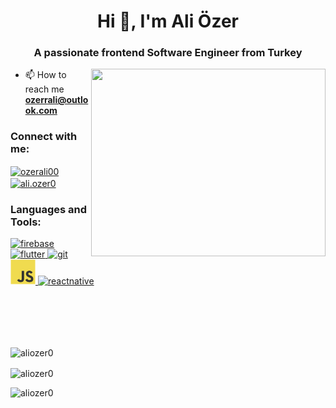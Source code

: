 <h1 align="center">Hi 👋, I'm Ali Özer</h1>
<h3 align="center">A passionate frontend Software Engineer from Turkey</h3>

  <img align="right" src="https://media0.giphy.com/media/qgQUggAC3Pfv687qPC/200.webp?cid=ecf05e47grdz4fnavx5756ldy0mq7z48dw7kgwq263nfay23&rid=200.webp&ct=g" width="375" height ="300">

- 📫 How to reach me **ozerrali@outlook.com**

<h3 align="left">Connect with me:</h3> 
<p align="left">
<a href="https://linkedin.com/in/ozerali00" target="blank"><img align="center" src="https://raw.githubusercontent.com/rahuldkjain/github-profile-readme-generator/master/src/images/icons/Social/linked-in-alt.svg" alt="ozerali00" height="30" width="40" /></a>
<a href="https://instagram.com/ali.ozer0" target="blank"><img align="center" src="https://raw.githubusercontent.com/rahuldkjain/github-profile-readme-generator/master/src/images/icons/Social/instagram.svg" alt="ali.ozer0" height="30" width="40" /></a>
   
</p>
<h3 align="left">Languages and Tools:</h3>
<p align="left"> <a href="https://firebase.google.com/" target="_blank" rel="noreferrer"> <img src="https://www.vectorlogo.zone/logos/firebase/firebase-icon.svg" alt="firebase" width="40" height="40"/> </a> <a href="https://flutter.dev" target="_blank" rel="noreferrer"> <img src="https://www.vectorlogo.zone/logos/flutterio/flutterio-icon.svg" alt="flutter" width="40" height="40"/> </a> <a href="https://git-scm.com/" target="_blank" rel="noreferrer"> <img src="https://www.vectorlogo.zone/logos/git-scm/git-scm-icon.svg" alt="git" width="40" height="40"/> </a> <a href="https://developer.mozilla.org/en-US/docs/Web/JavaScript" target="_blank" rel="noreferrer"> <img src="https://raw.githubusercontent.com/devicons/devicon/master/icons/javascript/javascript-original.svg" alt="javascript" width="40" height="40"/> </a> <a href="https://reactnative.dev/" target="_blank" rel="noreferrer"> <img src="https://reactnative.dev/img/header_logo.svg" alt="reactnative" width="40" height="40"/> </a> </p>
<br></br>
<br></br>
<p><img align="center" src="https://github-readme-stats.vercel.app/api/top-langs?username=aliozer0&show_icons=true&locale=en&layout=compact" alt="aliozer0" /></p> <p><img align="center" src="https://github-readme-streak-stats.herokuapp.com/?user=aliozer0&" alt="aliozer0" /></p><p>&nbsp;<img align="left" src="https://github-readme-stats.vercel.app/api?username=aliozer0&show_icons=true&locale=en" alt="aliozer0" /></p>
